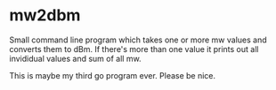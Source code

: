 # mw2dbm

Small command line program which takes one or more mw values and converts
them to dBm.  If there's more than one value it prints out all invididual
values and sum of all mw.

This is maybe my third go program ever.  Please be nice.
